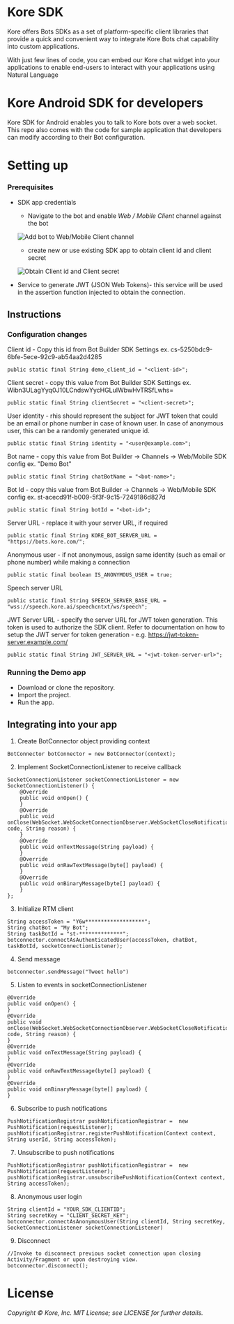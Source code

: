 # Kore SDK
Kore offers Bots SDKs as a set of platform-specific client libraries that provide a quick and convenient way to integrate Kore Bots chat capability into custom applications.

With just few lines of code, you can embed our Kore chat widget into your applications to enable end-users to interact with your applications using Natural Language 

# Kore Android SDK for developers

Kore SDK for Android enables you to talk to Kore bots over a web socket. This repo also comes with the code for sample application that developers can modify according to their Bot configuration.

# Setting up

### Prerequisites
* SDK app credentials 
	* Navigate to the bot and enable *Web / Mobile Client* channel against the bot
	
	![Add bot to Web/Mobile Client channel](https://github.com/mandarudg/Tst/blob/master/channels.png)
	
	* create new or use existing SDK app to obtain client id and client secret
	
	![Obtain Client id and Client secret](https://github.com/mandarudg/Tst/blob/master/web-mobile-client-channel.png)

* Service to generate JWT (JSON Web Tokens)- this service will be used in the assertion function injected to obtain the connection.

## Instructions

### Configuration changes

Client id - Copy this id from Bot Builder SDK Settings ex. cs-5250bdc9-6bfe-5ece-92c9-ab54aa2d4285
 ```
 public static final String demo_client_id = "<client-id>";
 ```

Client secret - copy this value from Bot Builder SDK Settings ex. Wibn3ULagYyq0J10LCndswYycHGLuIWbwHvTRSfLwhs=
 ```
public static final String clientSecret = "<client-secret>";
 ```

User identity - rhis should represent the subject for JWT token that could be an email or phone number in case of known user. In case of anonymous user, this can be a randomly generated unique id.
 ```
public static final String identity = "<user@example.com>";
 ```

Bot name - copy this value from Bot Builder -> Channels -> Web/Mobile SDK config  ex. "Demo Bot"
 ```
public static final String chatBotName = "<bot-name>";
 ```

Bot Id - copy this value from Bot Builder -> Channels -> Web/Mobile SDK config  ex. st-acecd91f-b009-5f3f-9c15-7249186d827d
 ```
public static final String botId = "<bot-id>"; 
 ```

Server URL - replace it with your server URL, if required
 ```
public static final String KORE_BOT_SERVER_URL = "https://bots.kore.com/";
 ```

Anonymous user - if not anonymous, assign same identity (such as email or phone number) while making a connection
 ```
public static final boolean IS_ANONYMOUS_USER = true; 
 ```

Speech server URL
 ```
public static final String SPEECH_SERVER_BASE_URL = "wss://speech.kore.ai/speechcntxt/ws/speech";
 ```

JWT Server URL - specify the server URL for JWT token generation. This token is used to authorize the SDK client. Refer to documentation on how to setup the JWT server for token generation - e.g. https://jwt-token-server.example.com/
 ```
public static final String JWT_SERVER_URL = "<jwt-token-server-url>";

```

### Running the Demo app
*	Download or clone the repository.
*	Import the project.
*	Run the app.

## Integrating into your app
1. Create BotConnector object providing context
```
BotConnector botConnector = new BotConnector(context);
```
2. Implement SocketConnectionListener to receive callback
```
SocketConnectionListener socketConnectionListener = new SocketConnectionListener() {
    @Override
    public void onOpen() {
    }
    @Override
    public void onClose(WebSocket.WebSocketConnectionObserver.WebSocketCloseNotification code, String reason) {
    }
    @Override
    public void onTextMessage(String payload) {
    }
    @Override
    public void onRawTextMessage(byte[] payload) {
    }
    @Override
    public void onBinaryMessage(byte[] payload) {
    }
};
```
3. Initialize RTM client
```
String accessToken = "Y6w*******************";
String chatBot = "My Bot";
String taskBotId = "st-**************";
botconnector.connectAsAuthenticatedUser(accessToken, chatBot, taskBotId, socketConnectionListener);
```
4. Send message
```
botconnector.sendMessage("Tweet hello")
```
5. Listen to events in socketConnectionListener
```
@Override
public void onOpen() {
}
@Override
public void onClose(WebSocket.WebSocketConnectionObserver.WebSocketCloseNotification code, String reason) {
}
@Override
public void onTextMessage(String payload) {
}
@Override
public void onRawTextMessage(byte[] payload) {
}
@Override
public void onBinaryMessage(byte[] payload) {
}
```

6. Subscribe to push notifications
```
PushNotificationRegistrar pushNotificationRegistrar =  new PushNotification(requestListener);
pushNotificationRegistrar.registerPushNotification(Context context, String userId, String accessToken);
```
7. Unsubscribe to push notifications
```
PushNotificationRegistrar pushNotificationRegistrar =  new PushNotification(requestListener);
pushNotificationRegistrar.unsubscribePushNotification(Context context, String accessToken);
```
8. Anonymous user login
```
String clientId = "YOUR_SDK_CLIENTID";
String secretKey = "CLIENT_SECRET_KEY";
botconnector.connectAsAnonymousUser(String clientId, String secretKey, SocketConnectionListener socketConnectionListener)
```
9. Disconnect
```
//Invoke to disconnect previous socket connection upon closing Activity/Fragment or upon destroying view.
botconnector.disconnect();
```
# License
_Copyright © Kore, Inc. MIT License; see LICENSE for further details._

